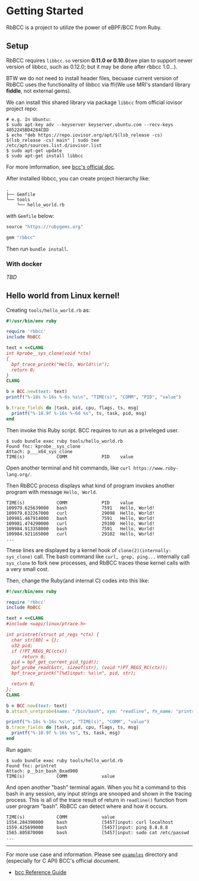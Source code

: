 # Getting Started

RbBCC is a project to utilize the power of eBPF/BCC from Ruby.

## Setup

RbBCC requires `libbcc.so` version **0.11.0 or 0.10.0**(we plan to support newer version of libbcc, such as 0.12.0; but it may be done after rbbcc 1.0...).

BTW we do not need to install header files, becuase current version of RbBCC uses the functionality of libbcc via ffi(We use MRI's standard library **fiddle**, not external gems).

We can install this shared library via package `libbcc` from official iovisor project repo:

```console
# e.g. In Ubuntu:
$ sudo apt-key adv --keyserver keyserver.ubuntu.com --recv-keys 4052245BD4284CDD
$ echo "deb https://repo.iovisor.org/apt/$(lsb_release -cs) $(lsb_release -cs) main" | sudo tee /etc/apt/sources.list.d/iovisor.list
$ sudo apt-get update
$ sudo apt-get install libbcc
```

For more imformation, see [bcc's official doc](https://github.com/iovisor/bcc/blob/master/INSTALL.md).

After installed libbcc, you can create project hierarchy like:

```
.
├── Gemfile
└── tools
    └── hello_world.rb
```

with `Gemfile` below:

```ruby
source "https://rubygems.org"

gem "rbbcc"
```

Then run `bundle install`.

### With docker

_TBD_

## Hello world from Linux kernel!

Creating `tools/hello_world.rb` as:

```ruby
#!/usr/bin/env ruby

require 'rbbcc'
include RbBCC

text = <<CLANG
int kprobe__sys_clone(void *ctx)
{
  bpf_trace_printk("Hello, World!\\n");
  return 0;
}
CLANG

b = BCC.new(text: text)
printf("%-18s %-16s %-6s %s\n", "TIME(s)", "COMM", "PID", "value")

b.trace_fields do |task, pid, cpu, flags, ts, msg|
  printf("%-18.9f %-16s %-6d %s", ts, task, pid, msg)
end
```

Then invoke this Ruby script. BCC requires to run as a priveleged user.

```console
$ sudo bundle exec ruby tools/hello_world.rb                                       
Found fnc: kprobe__sys_clone
Attach: p___x64_sys_clone
TIME(s)            COMM             PID    value
```

Open another terminal and hit commands, like `curl https://www.ruby-lang.org/`.

Then RbBCC process displays what kind of program invokes another program with message `Hello, World`.

```console
TIME(s)            COMM             PID    value
109979.625639000   bash             7591   Hello, World!
109979.632267000   curl             29098  Hello, World!
109981.467914000   bash             7591   Hello, World!
109981.474290000   curl             29100  Hello, World!
109984.913358000   bash             7591   Hello, World!
109984.921165000   curl             29102  Hello, World!
...
```

These lines are displayed by a kernel hook of `clone(2)(internally: sys_clone)` call. The bash command like `curl, grep, ping...` internally call `sys_clone` to fork new processes, and RbBCC traces these kernel calls with a very small cost.

Then, change the Ruby(and internal C) codes into this like:

```ruby
#!/usr/bin/env ruby

require 'rbbcc'
include RbBCC

text = <<CLANG
#include <uapi/linux/ptrace.h>

int printret(struct pt_regs *ctx) {
  char str[80] = {};
  u32 pid;
  if (!PT_REGS_RC(ctx))
      return 0;
  pid = bpf_get_current_pid_tgid();
  bpf_probe_read(&str, sizeof(str), (void *)PT_REGS_RC(ctx));
  bpf_trace_printk("[%d]input: %s\\n", pid, str);

  return 0;
};
CLANG

b = BCC.new(text: text)
b.attach_uretprobe(name: "/bin/bash", sym: "readline", fn_name: "printret")

printf("%-18s %-16s %s\n", "TIME(s)", "COMM", "value")
b.trace_fields do |task, pid, cpu, flags, ts, msg|
  printf("%-18.9f %-16s %s", ts, task, msg)
end
```

Run again:

```console
$ sudo bundle exec ruby tools/hello_world.rb                                       
Found fnc: printret
Attach: p__bin_bash_0xad900
TIME(s)            COMM             value
```

And open another "bash" terminal again. When you hit a command to this bash in any session, any input strings are snooped and shown in the tracing process. This is all of the trace result of return in `readline()` function from user program "bash". RbBCC can detect where and how it occurs.

```console
TIME(s)            COMM             value
1554.284390000     bash             [5457]input: curl localhost
1559.425699000     bash             [5457]input: ping 8.8.8.8
1565.805870000     bash             [5457]input: sudo cat /etc/passwd
...
```

----

For more use case and information. Please see [`examples`](../examples/) directory and (especially for C API) BCC's official document.

* [bcc Reference Guide](https://github.com/iovisor/bcc/blob/master/docs/reference_guide.md)
